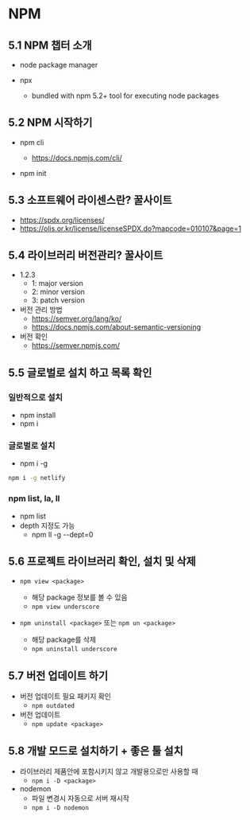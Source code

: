 # NPM

## 5.1 NPM 챕터 소개

- node package manager

- npx
  - bundled with npm 5.2+ tool for executing node packages

## 5.2 NPM 시작하기

- npm cli

  - https://docs.npmjs.com/cli/

- npm init

## 5.3 소프트웨어 라이센스란? 꿀사이트

- https://spdx.org/licenses/
- https://olis.or.kr/license/licenseSPDX.do?mapcode=010107&page=1

## 5.4 라이브러리 버전관리? 꿀사이트

- 1.2.3
  - 1: major version
  - 2: minor version
  - 3: patch version
- 버전 관리 방법
  - https://semver.org/lang/ko/
  - https://docs.npmjs.com/about-semantic-versioning
- 버전 확인
  - https://semver.npmjs.com/

## 5.5 글로벌로 설치 하고 목록 확인

### 일반적으로 설치

- npm install
- npm i

### 글로벌로 설치

- npm i -g

```bash
npm i -g netlify
```

### npm list, la, ll

- npm list
- depth 지정도 가능
  - npm ll -g --dept=0

## 5.6 프로젝트 라이브러리 확인, 설치 및 삭제

- `npm view <package>`

  - 해당 package 정보를 볼 수 있음
  - `npm view underscore`

- `npm uninstall <package>` 또는 `npm un <package>`
  - 해당 package를 삭제
  - `npm uninstall underscore`

## 5.7 버전 업데이트 하기

- 버전 업데이트 필요 패키지 확인
  - `npm outdated`
- 버전 업데이트
  - `npm update <package>`

## 5.8 개발 모드로 설치하기 + 좋은 툴 설치

- 라이브러리 제품안에 포함시키지 않고 개발용으로만 사용할 때
  - `npm i -D <package>`
- nodemon
  - 파일 변경시 자동으로 서버 재시작
  - `npm i -D nodemon`
